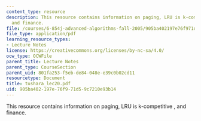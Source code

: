```yaml
---
content_type: resource
description: This resource contains information on paging, LRU is k-competitive ,
  and finance.
file: /courses/6-854j-advanced-algorithms-fall-2005/905ba402197e76f971d59c7210e93b14_tushara_lec20.pdf
file_type: application/pdf
learning_resource_types:
- Lecture Notes
license: https://creativecommons.org/licenses/by-nc-sa/4.0/
ocw_type: OCWFile
parent_title: Lecture Notes
parent_type: CourseSection
parent_uid: 801fa253-f5eb-de84-048e-e39c0b02cd11
resourcetype: Document
title: tushara_lec20.pdf
uid: 905ba402-197e-76f9-71d5-9c7210e93b14
---
```

This resource contains information on paging, LRU is k-competitive , and finance.